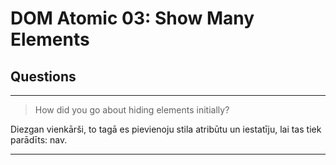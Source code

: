 # DOM Atomic 03: Show Many Elements

## Questions

---

> How did you go about hiding elements initially?

Diezgan vienkārši, to tagā es pievienoju stila atribūtu un iestatīju, lai tas tiek parādīts: nav.

---